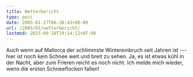 ```yaml
---
title: Wetterbericht
type: post
date: 2005-01-27T06:38:43+00:00
url: /2005/01/wetterbericht/
lastmod: 2023-09-10T19:14:12+07:00
---
```

Auch wenn auf Mallorca der schlimmste Wintereinbruch seit Jahren ist --- hier ist noch kein Schnee weit und breit zu sehen. Ja, es ist etwas kühl in der Nacht, aber zum Frieren reicht es noch nicht. Ich melde mich wieder, wenn die ersten Schneeflocken fallen!
